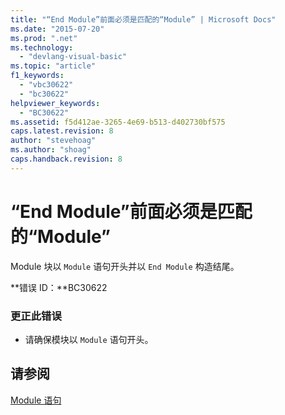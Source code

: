 ```yaml
---
title: "“End Module”前面必须是匹配的“Module” | Microsoft Docs"
ms.date: "2015-07-20"
ms.prod: ".net"
ms.technology: 
  - "devlang-visual-basic"
ms.topic: "article"
f1_keywords: 
  - "vbc30622"
  - "bc30622"
helpviewer_keywords: 
  - "BC30622"
ms.assetid: f5d412ae-3265-4e69-b513-d402730bf575
caps.latest.revision: 8
author: "stevehoag"
ms.author: "shoag"
caps.handback.revision: 8
---
```

# “End Module”前面必须是匹配的“Module”
Module 块以 `Module` 语句开头并以 `End Module` 构造结尾。  
  
 **错误 ID：**BC30622  
  
### 更正此错误  
  
-   请确保模块以 `Module` 语句开头。  
  
## 请参阅  
 [Module 语句](../../visual-basic/language-reference/statements/module-statement.md)